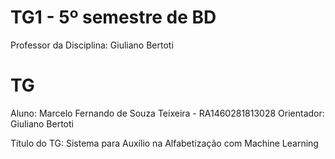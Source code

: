 # TG1 - 5º semestre de BD

 

Professor da Disciplina: Giuliano Bertoti 

 

# TG

 

Aluno: Marcelo Fernando de Souza Teixeira - RA1460281813028 
Orientador: Giuliano Bertoti 

 

Título do TG: Sistema para Auxílio na Alfabetização com Machine Learning
